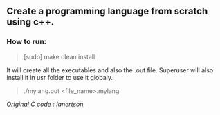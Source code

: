 ## Create a programming language from scratch using c++.




### How to run: 

> [sudo] make clean install

It will create all the executables and also the .out file.
Superuser will also install it in usr folder to use it globaly.

> ./mylang.out <file_name>.mylang






*Original C code : [Ianertson](https://www.youtube.com/@HelloWorldCode)*